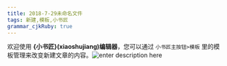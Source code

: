 ```yaml
---
title: 2018-7-29未命名文件 
tags: 新建,模板,小书匠
grammar_cjkRuby: true
---
```



欢迎使用 **{小书匠}(xiaoshujiang)编辑器**，您可以通过 `小书匠主按钮>模板` 里的模板管理来改变新建文章的内容。![enter description here](https://i.loli.net/2018/07/29/5b5de2835a0f8.jpg)